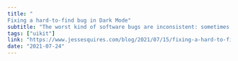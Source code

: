 ```yaml
---
title: "
Fixing a hard-to-find bug in Dark Mode"
subtitle: "The worst kind of software bugs are inconsistent: sometimes they occur, sometimes they don't. In this post, Jesse Squires tracks down such a bug, and explains how he implemented the fix."
tags: ["uikit"]
link: "https://www.jessesquires.com/blog/2021/07/15/fixing-a-hard-to-find-bug-in-dark-mode/"
date: "2021-07-24"
---
```


